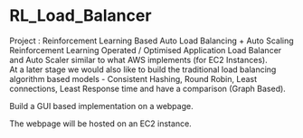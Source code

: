 # RL_Load_Balancer
Project : Reinforcement Learning Based Auto Load Balancing + Auto Scaling   
Reinforcement Learning Operated / Optimised Application Load Balancer and Auto Scaler similar to what AWS implements (for EC2 Instances).  
At a later stage we would also like to build the traditional load balancing algorithm based models - Consistent Hashing, Round Robin, Least connections, Least Response time and have a comparison (Graph Based). 

Build a GUI based implementation on a webpage. 

The webpage will be hosted on an EC2 instance.

